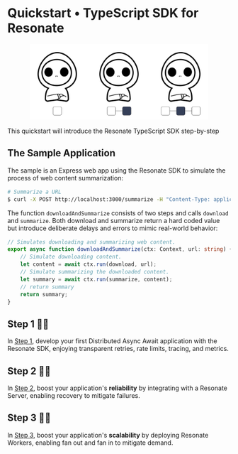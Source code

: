 
# Quickstart • TypeScript SDK for Resonate

<p align="center">
    <img height="170"src="./docs/imgs/quickstart.png">
</p>

This quickstart will introduce the Resonate TypeScript SDK step-by-step

## The Sample Application

The sample is an Express web app using the Resonate SDK to simulate the process of web content summarization:

```bash
# Summarize a URL
$ curl -X POST http://localhost:3000/summarize -H "Content-Type: application/json" -d '{"url": "http://example.com"}'
```

The function `downloadAndSummarize` consists of two steps and calls `download` and `summarize`. Both download and summarize return a hard coded value but introduce deliberate delays and errors to mimic real-world behavior:

```typescript
// Simulates downloading and summarizing web content.
export async function downloadAndSummarize(ctx: Context, url: string) {
    // Simulate downloading content.
    let content = await ctx.run(download, url);
    // Simulate summarizing the downloaded content.
    let summary = await ctx.run(summarize, content);
    // return summary
    return summary;
}
```

## Step 1 🏴‍☠️ 

In [Step 1](./Step1/Readme.md), develop your first Distributed Async Await application with the Resonate SDK, enjoying transparent retries, rate limits, tracing, and metrics.

## Step 2 🏴‍☠️ 

In [Step 2](./Step2/Readme.md), boost your application's **reliability** by integrating with a Resonate Server, enabling recovery to mitigate failures.

## Step 3 🏴‍☠️ 

In [Step 3](./Step3/Readme.md), boost your application's **scalability** by deploying Resonate Workers, enabling fan out and fan in to mitigate demand.
